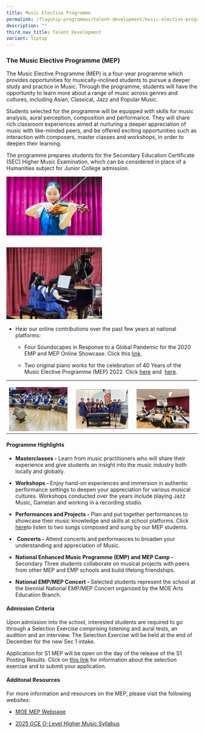 ```yaml
---
title: Music Elective Programme
permalink: /flagship-programmes/talent-development/music-elective-programme/
description: ""
third_nav_title: Talent Development
variant: tiptap
---
```

<h3><strong>The Music Elective Programme (MEP)</strong></h3>
<p>The Music Elective Programme (MEP) is a four-year programme which provides
opportunities for musically-inclined students to pursue a deeper study
and practice in Music. Through the programme, students will have the opportunity
to learn more about a range of music across genres and cultures, including
Asian, Classical, Jazz and Popular Music.</p>
<p>Students selected for the programme will be equipped with skills for music
analysis, aural perception, composition and performance. They will share
rich classroom experiences aimed at nurturing a deeper appreciation of
music with like-minded peers, and be offered exciting opportunities such
as interaction with composers, master classes and workshops, in order to
deepen their learning.&nbsp;</p>
<p>The programme prepares students for the Secondary Education Certificate
(SEC) Higher Music Examination, which can be considered in place of a Humanities
subject for Junior College admission.&nbsp;</p>
<div class="isomer-image-wrapper">
<img style="width: 50%;" height="auto" width="100%" alt="" src="/images/02 Flagship Programmes/Talent Development/Mep_Violin.jpg">
</div>
<table style="width: 0px">
<colgroup></colgroup>
<tbody>
<tr></tr>
</tbody>
</table>
<div class="isomer-image-wrapper">
<img style="width: 50%;" height="auto" width="100%" alt="" src="/images/02 Flagship Programmes/Talent Development/meppiano.jpg">
</div>
<ul>
<li>
<p>Hear our online contributions over the past few years at national platforms:</p>
<ul data-tight="true" class="tight">
<li>
<p>Four Soundscapes in Response to a Global Pandemic for the 2020 EMP and
MEP Online Showcase. Click this&nbsp;<a href="https://www.youtube.com/watch?v=01Js3yL48X8&amp;list=PL2J2ewFyYjsgRNxvoT25NZ6EcYG2jWowN&amp;index=17" rel="noopener noreferrer nofollow" target="_blank">link</a>.</p>
</li>
<li>
<p>Two original piano works for the celebration of 40 Years of the Music
Elective Programme (MEP) 2022. Click&nbsp;<a href="https://www.youtube.com/watch?v=CifcQLI4_3k&amp;ab_channel=EMPandMEPYouTubePage" rel="noopener noreferrer nofollow" target="_blank">here</a>&nbsp;and&nbsp;
<a href="https://www.youtube.com/watch?v=GOnVp6i7wGQ&amp;ab_channel=EMPandMEPYouTubePage" rel="noopener noreferrer nofollow" target="_blank">here</a>.</p>
</li>
</ul>
</li>
</ul>
<table style="minWidth: 75px">
<colgroup>
<col>
<col>
<col>
</colgroup>
<tbody>
<tr>
<th rowspan="1" colspan="1">
<p></p>
<div class="isomer-image-wrapper">
<img style="width: 100%" height="auto" width="100%" alt="" src="/images/02 Flagship Programmes/Talent Development/mep_gamelan.jpg">
</div>
</th>
<th rowspan="1" colspan="1">
<p></p>
<div class="isomer-image-wrapper">
<img style="width: 90%;" height="auto" width="100%" alt="" src="/images/02 Flagship Programmes/Talent Development/mep_fl.jpg">
</div>
</th>
<td rowspan="1" colspan="1">
<p></p>
<div class="isomer-image-wrapper">
<img style="width: 90%;" height="auto" width="100%" alt="" src="/images/02 Flagship Programmes/Talent Development/mep_guitar.jpg">
</div>
</td>
</tr>
</tbody>
</table>
<h4><strong>Programme Highlights</strong></h4>
<ul>
<li>
<p><strong>Masterclasses - </strong>Learn from music practitioners who will
share their experience and give students an insight into the music industry
both locally and globally.</p>
</li>
<li>
<p><strong>Workshops - </strong>Enjoy hand-on experiences and immersion in
authentic performance settings to deepen your appreciation for various
musical cultures. Workshops conducted over the years include playing Jazz
Music, Gamelan and working in a recording studio.</p>
</li>
<li>
<p><strong>Performances and Projects - </strong>Plan and put together performances
to showcase their music knowledge and skills at school platforms. Click&nbsp;
<a href="/files/01%20Flagship%20Programmes/Two%20Songs%20for%20our%20IJ%20Teachers.pdf" rel="noopener noreferrer nofollow" target="_blank">here</a>to listen to two songs composed and sung by our MEP students.</p>
</li>
<li>
<p>&nbsp;<strong>Concerts - </strong>Attend concerts and performances to
broaden your understanding and appreciation of Music.</p>
</li>
<li>
<p><strong>National Enhanced Music Programme (EMP) and MEP Camp - </strong>Secondary
Three students collaborate on musical projects with peers from other MEP
and EMP schools and build lifelong friendships.</p>
</li>
<li>
<p><strong>National EMP/MEP Concert - </strong>Selected students represent
the school at the biennial National EMP/MEP Concert organized by the MOE
Arts Education Branch.</p>
<p></p>
</li>
</ul>
<h4><strong>Admission Criteria</strong></h4>
<p>Upon admission into the school, interested students are required to go
through a Selection Exercise comprising listening and aural tests, an audition
and an interview. The Selection Exercise will be held at the end of December
for the new Sec 1 intake.</p>
<p>Application for S1 MEP will be open on the day of the release of the S1
Posting Results. Click on <a href="https://sites.google.com/moe.edu.sg/sngs-s1-mep-admission" rel="noopener noreferrer nofollow" target="_blank">this link</a> for
information about the selection exercise and to submit your application.</p>
<h4><strong>Additonal Resources</strong></h4>
<p>For more information and resources on the MEP, please visit the following
websites:&nbsp;</p>
<ul>
<li>
<p><a href="https://www.moe.gov.sg/education-in-sg/our-programmes/mep-sec" rel="noopener noreferrer nofollow" target="_blank">MOE MEP Webpage</a>
</p>
</li>
<li>
<p><a href="/files/01 Flagship Programmes/6086_y25_sy.pdf" rel="noopener nofollow" target="_blank">2025 GCE O-Level Higher Music Syllabus</a>
</p>
</li>
</ul>
<p></p>